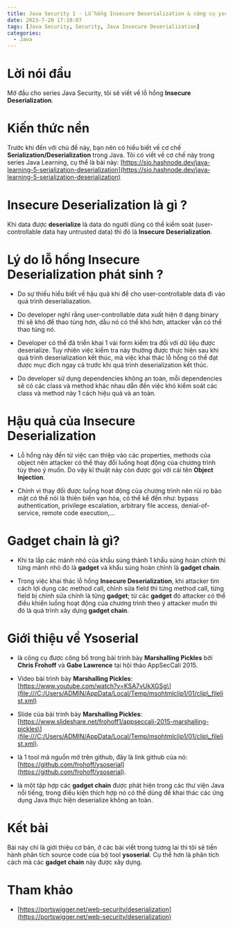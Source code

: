 ```yaml
---
title: Java Security 1 - Lỗ hổng Insecure Deserialization & công cụ ysoserial
date: 2023-7-20 17:18:07
tags: [Java Security, Security, Java Insecure Deserialization]
categories:
  - Java 
---
```


# Lời nói đầu

Mở đầu cho series Java Security, tôi sẽ viết về lỗ hổng **Insecure Deserialization**.

# Kiến thức nền

Trước khi đến với chủ đề này, bạn nên có hiểu biết về cơ chế **Serialization/Deserialization** trong Java. Tôi có viết về cơ chế này trong series Java Learning, cụ thể là bài này: [https://sio.hashnode.dev/java-learning-5-serialization-deserialization](https://sio.hashnode.dev/java-learning-5-serialization-deserialization)

# Insecure Deserialization là gì ?

Khi data được **deserialize** là data do người dùng có thể kiểm soát (user-controllable data hay untrusted data) thì đó là **Insecure Deserialization**.

# Lý do lỗ hổng Insecure Deserialization phát sinh ?

* Do sự thiếu hiểu biết về hậu quả khi để cho user-controllable data đi vào quá trình deserialiazation.
    
* Do developer nghĩ rằng user-controllable data xuất hiện ở dạng binary thì sẽ khó để thao túng hơn, dẫu nó có thể khó hơn, attacker vẫn có thể thao túng nó.
    
* Developer có thể đã triển khai 1 vài form kiểm tra đối với dữ liệu được deserialize. Tuy nhiên việc kiểm tra này thường được thực hiện sau khi quá trình deserialization kết thúc, mà việc khai thác lỗ hổng có thể đạt được mục đích ngay cả trước khi quá trình deserialization kết thúc.
    
* Do developer sử dụng dependencies không an toàn, mỗi dependencies sẽ có các class và method khác nhau dẫn đến việc khó kiểm soát các class và method này 1 cách hiệu quả và an toàn.
    

# Hậu quả của Insecure Deserialization

* Lỗ hổng này đến từ việc can thiệp vào các properties, methods của object nên attacker có thể thay đổi luồng hoạt động của chương trình tùy theo ý muốn. Do vậy kĩ thuật này còn được gọi với cái tên **Object Injection**.
    
* Chính vì thay đổi được luồng hoạt động của chương trình nên rủi ro bảo mật có thể nói là thiên biến vạn hóa, có thể kể đến như: bypass authentication, privilege escalation, arbitrary file access, denial-of-service, remote code execution,...
    

# Gadget chain là gì?

* Khi ta lắp các mảnh nhỏ của khẩu súng thành 1 khẩu súng hoàn chỉnh thì từng mảnh nhỏ đó là **gadget** và khẩu súng hoàn chỉnh là **gadget chain**.
    
* Trong việc khai thác lỗ hổng **Insecure Deserialization**, khi attacker tìm cách lợi dụng các method call, chỉnh sửa field thì từng method call, từng field bị chỉnh sửa chính là từng **gadget**; từ các **gadget** đó attacker có thể điều khiển luồng hoạt động của chương trình theo ý attacker muốn thì đó là quá trình xây dựng **gadget chain**.
    

# Giới thiệu về Ysoserial

* là công cụ được công bố trong bài trình bày **Marshalling Pickles** bởi **Chris Frohoff** và **Gabe Lawrence** tại hội thảo AppSecCali 2015.
    
* Video bài trình bày **Marshalling Pickles**: \[https://www.youtube.com/watch?v=KSA7vUkXGSg\](file:///C:/Users/ADMIN/AppData/Local/Temp/msohtmlclip1/01/clip\_filelist.xml)
    
* Slide của bài trình bày **Marshalling Pickles**: \[https://www.slideshare.net/frohoff1/appseccali-2015-marshalling-pickles\](file:///C:/Users/ADMIN/AppData/Local/Temp/msohtmlclip1/01/clip\_filelist.xml).
    
* là 1 tool mã nguồn mở trên github, đây là link github của nó: [https://github.com/frohoff/ysoserial](https://github.com/frohoff/ysoserial).
    
* là một tập hợp các **gadget chain** được phát hiện trong các thư viện Java nổi tiếng, trong điều kiện thích hợp nó có thể dùng để khai thác các ứng dụng Java thực hiện deserialize không an toàn.
    

# Kết bài

Bài này chỉ là giới thiệu cơ bản, ở các bài viết trong tương lai thì tôi sẽ tiến hành phân tích source code của bộ tool **ysoserial**. Cụ thể hơn là phân tích cách mà các **gadget chain** này được xây dựng.

# Tham khảo

* [https://portswigger.net/web-security/deserialization](https://portswigger.net/web-security/deserialization)